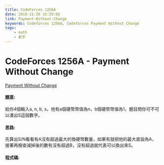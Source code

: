 ```yaml
---
title: CodeForces 1256A
date: 2019-11-26 15:35:02
link: Payment-Without-Change
keywords: Codeforces 1256A, Codeforces Payment Without Change
tags:
    - math
    - 新手
---
```

# CodeForces 1256A - Payment Without Change
[Payment Without Change](http://codeforces.com/problemset/problem/1256/A)


#### 題意:
給你4個輸入a, n, b, s，他有a個硬幣幣值為n，b個硬幣幣值為1，題目問你可不可以湊出S這個數字。
<!-- more -->
#### 思路:
先算出S/N看看有A沒有超過最大的換硬幣數量，如果有就把他的最大直設為A，接著再檢查減掉後的數有沒有超過B，沒有超過就代表可以換出來S。
#### 程式碼:
<script src="https://gist.github.com/Daviswww/4bda315b7e12083def4362b3d4eb7b03.js"></script>